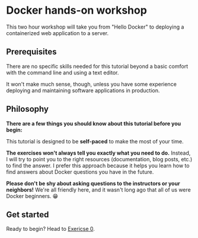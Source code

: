 # Docker hands-on workshop

This two hour workshop will take you from "Hello Docker" to deploying a containerized web application to a server.

## Prerequisites

There are no specific skills needed for this tutorial beyond a basic comfort with the command line and using a text editor.

It won't make much sense, though, unless you have some experience deploying and maintaining software applications in production.

## Philosophy

**There are a few things you should know about this tutorial before you begin:**

This tutorial is designed to be **self-paced** to make the most of your time.

**The exercises won't always tell you exactly what you need to do.** Instead, I will try to point you to the right resources (documentation, blog posts, etc.) to find the answer. I prefer this approach because it helps you learn how to find answers about Docker questions you have in the future.

**Please don't be shy about asking questions to the instructors or your neighbors!** We're all friendly here, and it wasn't long ago that all of us were Docker beginners. :grin:

## Get started

Ready to begin? Head to [Exericse 0](exercise-0.md).
